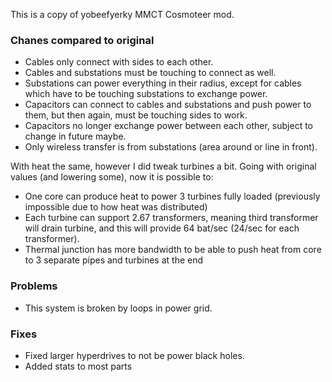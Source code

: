 This is a copy of yobeefyerky MMCT Cosmoteer mod.

### Chanes compared to original

- Cables only connect with sides to each other.
- Cables and substations must be touching to connect as well.
- Substations can power everything in their radius, except for cables which have to be touching substations to exchange power.
- Capacitors can connect to cables and substations and push power to them, but then again, must be touching sides to work.
- Capacitors no longer exchange power between each other, subject to change in future maybe.
- Only wireless transfer is from substations (area around or line in front).

With heat the same, however I did tweak turbines a bit. Going with original values (and lowering some), now it is possible to:
- One core can produce heat to power 3 turbines fully loaded (previously impossible due to how heat was distributed)
- Each turbine can support 2.67 transformers, meaning third transformer will drain turbine, and this will provide 64 bat/sec (24/sec for each transformer).
- Thermal junction has more bandwidth to be able to push heat from core to 3 separate pipes and turbines at the end

### Problems

- This system is broken by loops in power grid.

### Fixes

- Fixed larger hyperdrives to not be power black holes.
- Added stats to most parts

